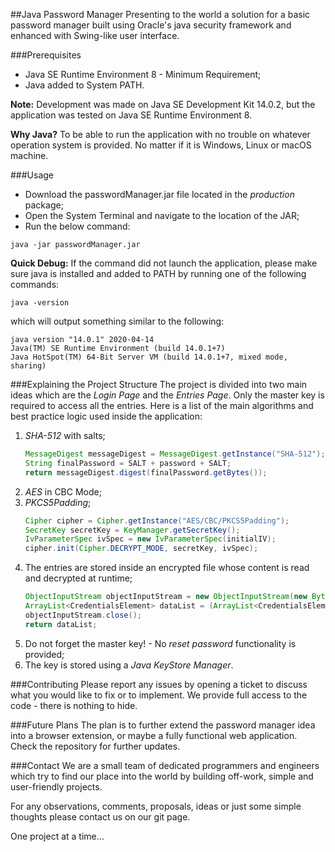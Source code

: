 ##Java Password Manager
Presenting to the world a solution for a basic password manager built using Oracle's java security framework and enhanced with Swing-like user interface.

###Prerequisites
* Java SE Runtime Environment 8 - Minimum Requirement;
* Java added to System PATH.

**Note:** Development was made on Java SE Development Kit 14.0.2, but the application was tested on Java SE Runtime Environment 8.

**Why Java?** To be able to run the application with no trouble on whatever operation system is provided. No matter if it is Windows, Linux or macOS machine.

###Usage
* Download the passwordManager.jar file located in the *production* package;
* Open the System Terminal and navigate to the location of the JAR;
* Run the below command:
```
java -jar passwordManager.jar
```

**Quick Debug:** If the command did not launch the application, please make sure java is installed and added to PATH by running one of the following commands:
```
java -version
```
which will output something similar to the following:
```
java version "14.0.1" 2020-04-14
Java(TM) SE Runtime Environment (build 14.0.1+7)
Java HotSpot(TM) 64-Bit Server VM (build 14.0.1+7, mixed mode, sharing)
```

###Explaining the Project Structure
The project is divided into two main ideas which are the *Login Page* and the *Entries Page*. Only the master key is required to access all the entries. 
Here is a list of the main algorithms and best practice logic used inside the application:
1. *SHA-512* with salts;
    ```java
    MessageDigest messageDigest = MessageDigest.getInstance("SHA-512");
    String finalPassword = SALT + password + SALT;
    return messageDigest.digest(finalPassword.getBytes());
    ```
1. *AES* in CBC Mode;
1. *PKCS5Padding*;
    ```java
    Cipher cipher = Cipher.getInstance("AES/CBC/PKCS5Padding");
    SecretKey secretKey = KeyManager.getSecretKey();
    IvParameterSpec ivSpec = new IvParameterSpec(initialIV);
    cipher.init(Cipher.DECRYPT_MODE, secretKey, ivSpec);
    ```
1. The entries are stored inside an encrypted file whose content is read and decrypted at runtime;
    ```java
    ObjectInputStream objectInputStream = new ObjectInputStream(new ByteArrayInputStream(decryptContent(inputFilePath)));
    ArrayList<CredentialsElement> dataList = (ArrayList<CredentialsElement>) objectInputStream.readObject();
    objectInputStream.close();
    return dataList;
    ```
1. Do not forget the master key! - No *reset password* functionality is provided;
1. The key is stored using a *Java KeyStore Manager*.

###Contributing
Please report any issues by opening a ticket to discuss what you would like to fix or to implement.
We provide full access to the code - there is nothing to hide.

###Future Plans
The plan is to further extend the password manager idea into a browser extension, or maybe a fully functional web application. Check the repository for further updates.

###Contact
We are a small team of dedicated programmers and engineers which try to find our place into the world by building off-work, simple and user-friendly projects.

For any observations, comments, proposals, ideas or just some simple thoughts please contact us on our git page.

One project at a time... 